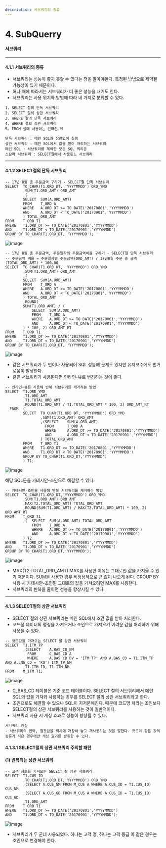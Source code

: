 ```yaml
---
description: 서브쿼리의 종류
---
```


# 4. SubQuerry



#### 서브쿼리

***

#### 4.1.1 서브쿼리의 종류

* 서브쿼리는 성능이 좋지 못할 수 있다는 점을 알아야한다. 특정된 방법으로 제약될 가능성이 있기 때문이다.
* 허나 때에 따라서는 서브쿼리가 더 좋은 성능을 내기도 한다.
* 서브쿼리는 사용 위치와 방법에 따라 네 가지로 분류할 수 있다.

```
1. SELECT 절의 단독 서브쿼리
2. SELECT 절의 상관 서브쿼리
3. WHERE 절의 단독 서브쿼리
4. WHERE 절의 상관 서브쿼리
5. FROM 절에 사용하는 인라인-뷰

단독 서브쿼리 : 메인 SQL과 상관없이 실행
상관 서브쿼리 : 메인 SQL에서 값을 받아 처리하는 서브쿼리
메인 SQL : 서브쿼리를 제외한 모든 SQL 쿼리문
스칼라 서브쿼리 : SELECT절에서 사용된느 서브쿼리
```

***

#### 4.1.2 SELECT절의 단독 서브쿼리

```
-- 17년 8월 총 주문금액 구하기 - SELECT절 단독 서브쿼리
SELECT  TO_CHAR(T1.ORD_DT, 'YYYYMMDD') ORD_YMD
        ,SUM(T1.ORD_AMT) ORD_AMT
        ,(
        SELECT  SUM(A.ORD_AMT)
        FROM    T_ORD A
        WHERE   A.ORD_DT >= TO_DATE('20170801','YYYYMMDD')
        AND     A.ORD_DT < TO_DATE('20170901','YYYYMMDD')
        ) TOTAL_ORD_AMT
FROM    T_ORD T1
WHERE   T1.ORD_DT >= TO_DATE('20170801','YYYYMMDD')
AND     T1.ORD_DT < TO_DATE('20170901','YYYYMMDD')
GROUP BY TO_CHAR(T1.ORD_DT, 'YYYYMMDD');
```

![image](https://user-images.githubusercontent.com/51357635/131352676-7c0fb92a-fa98-44dc-9ee5-d442d67e050a.png)

```
-- 17년 8월 총 주문금액, 주문일자의 주문금액비율 구하기 - SELECT절 단독 서브쿼리
-- 주문금액 비율 = 주문일자별 주문금액(ORD_AMT) / 17년8월 주문 총 금액(TOTAL_ORD_AMT) * 100.00
SELECT  TO_CHAR(T1.ORD_DT, 'YYYYMMDD') ORD_YMD
        ,SUM(T1.ORD_AMT) ORD_AMT
        ,(
        SELECT  SUM(A.ORD_AMT)
        FROM    T_ORD A
        WHERE   A.ORD_DT >= TO_DATE('20170801','YYYYMMDD')
        AND     A.ORD_DT < TO_DATE('20170901','YYYYMMDD')
        ) TOTAL_ORD_AMT
        ,ROUND(
        SUM(T1.ORD_AMT) / (
            SELECT  SUM(A.ORD_AMT)
            FROM    T_ORD A
            WHERE   A.ORD_DT >= TO_DATE('20170801','YYYYMMDD')
            AND     A.ORD_DT < TO_DATE('20170901','YYYYMMDD')
        ) * 100, 2) ORD_AMT_RT
FROM    T_ORD T1
WHERE   T1.ORD_DT >= TO_DATE('20170801','YYYYMMDD')
AND     T1.ORD_DT < TO_DATE('20170901','YYYYMMDD')
GROUP BY TO_CHAR(T1.ORD_DT, 'YYYYMMDD');
```

![image](https://user-images.githubusercontent.com/51357635/131528059-6f3b7890-beb0-4ea1-a869-f56205c06ef8.png)

* 같은 서브쿼리가 두 번이나 사용되어 SQL 성능에 문제도 있지만 유지보수에도 번거로움이 발생한다.
* 같은 서브쿼리가 사용된다면 인라인-뷰로 변경하는 것이 좋다.

```
-- 인라인-뷰를 사용해 반복 서브쿼리를 제거하는 방법
SELECT  T1.ORD_YMD
        ,T1.ORD_AMT
        ,T1.TOTAL_ORD_AMT
        ,ROUND(T1.ORD_AMT / T1.TOTAL_ORD_AMT * 100, 2) ORD_AMT_RT
  FROM  (
        SELECT  TO_CHAR(T1.ORD_DT, 'YYYYMMDD') ORD_YMD
                ,SUM(T1.ORD_AMT) ORD_AMT
                ,(SELECT    SUM(A.ORD_AMT)
                  FROM      T_ORD A
                  WHERE     A.ORD_DT >= TO_DATE('20170801','YYYYMMDD')
                  AND       A.ORD_DT < TO_DATE('20170901','YYYYMMDD')
                ) TOTAL_ORD_AMT
        FROM    T_ORD T1
        WHERE   T1.ORD_DT >= TO_DATE('20170801','YYYYMMDD')
        AND     T1.ORD_DT < TO_DATE('20170901','YYYYMMDD')
        GROUP BY TO_CHAR(T1.ORD_DT,'YYYYMMDD')
        ) T1;
```

![image](https://user-images.githubusercontent.com/51357635/131528162-6a9a7e17-0c2f-40b1-9614-63d6404628f2.png)

해당 SQL문을 카테시안-조인으로 해결할 수 있다.

```
-- 카테시안-조인을 사용해 반복 서브쿼리를 제거하는 방법
SELECT  TO_CHAR(T1.ORD_DT,'YYYYMMDD') ORD_YMD
        ,SUM(T1.ORD_AMT) ORD_AMT
        ,MAX(T2.TOTAL_ORD_AMT) TOTAL_ORD_AMT
        ,ROUND(SUM(T1.ORD_AMT) / MAX(T2.TOTAL_ORD_AMT) * 100, 2) ORD_AMT_RT
FROM    T_ORD T1
        ,(  SELECT  SUM(A.ORD_AMT) TOTAL_ORD_AMT
            FROM    T_ORD A
            WHERE   A.ORD_DT >= TO_DATE('20170801','YYYYMMDD')
            AND     A.ORD_DT < TO_DATE('20170901','YYYYMMDD')
        ) T2
WHERE   T1.ORD_DT >= TO_DATE('20170801','YYYYMMDD')
AND     T1.ORD_DT < TO_DATE('20170901','YYYYMMDD')
GROUP BY TO_CHAR(T1.ORD_DT,'YYYYMMDD');
```

![image](https://user-images.githubusercontent.com/51357635/131528272-c8890c44-1208-4dd1-919c-c914c3c56aed.png)

* MAX(T2.TOTAL\_ORD\_AMT) MAX를 사용한 이유는 그대로인 값을 가져올 수 있기 때문이다. SUM을 사용한 경우 비정상적으로 큰 값이 나오게 된다. GROUP BY 사용 시 카테시안-조인된 그대로의 값을 가져오려면 MAX를 사용한다.
* 서브쿼리의 반복을 줄이면 성능을 향상시킬 수 있다.

***

#### 4.1.3 SELECT절의 상관 서브쿼리

* SELECT 절의 상관 서브쿼리는 메인 SQL에서 조건 값을 받아 처리한다.
* 코드성 데이터의 명칭을 가져오거나 조인으로 가져오기 어려운 값을 처리하기 위해 사용될 수 있다.

```
-- 코드값을 가져오는 SELECT 절 상관 서브쿼리
SELECT  T1.ITM_TP
        ,(SELECT    A.BAS_CD_NM
          FROM      C_BAS_CD A
          WHERE     A.BAS_CD_DV = 'ITM_TP' AND A.BAS_CD = T1.ITM_TP AND A.LNG_CD = 'KO') ITM_TP_NM
        ,T1.ITM_ID, T1.ITM_NM
FROM    M_ITM T1;
```

![image](https://user-images.githubusercontent.com/51357635/131531561-353b062e-754d-4332-9271-864c15300f04.png)

* C\_BAS\_CD 테이블은 기준 코드 테이블이다. SELECT 절의 서브쿼리에서 메인 SQL의 값을 가져와 사용하는 경우를 SELECT 절의 상관 서브쿼리라고 한다.
* 조인으로도 해결할 수 있으나 SQL이 지저분해진다. 때문에 코드명 처리는 조인보다 SELECT절의 상관 서브쿼리를 사용하는 것이 일반적이다.
* 서브쿼리 사용 시 캐싱 효과로 성능이 향상될 수 있다.

```
서브쿼리 캐싱
- 서브쿼리의 입력, 결괏값을 캐시에 저장해 놓고 재사용하는 것을 말한다. 코드와 같은 값의 종류가 적은 경우에만 캐싱 효과를 발휘할 수 있다.
```

#### 4.1.3.1 SELECT절의 상관 서브쿼리 주의할 패턴

#### (1) 반복되는 상관 서브쿼리

```
-- 고객 정보를 가져오는 SELECT 절 상관 서브쿼리
SELECT  T1.CUS_ID
        ,TO_CHAR(T1.ORD_DT,'YYYYMMDD') ORD_YMD
        ,(SELECT A.CUS_NM FROM M_CUS A WHERE A.CUS_ID = T1.CUS_ID) CUS_NM
        ,(SELECT A.CUS_GD FROM M_CUS A WHERE A.CUS_ID = T1.CUS_ID) CUS_GD
        ,T1.ORD_AMT
FROM    T_ORD T1
WHERE   T1.ORD_DT >= TO_DATE('20170801','YYYYMMDD')
AND     T1.ORD_DT < TO_DATE('20170901','YYYYMMDD');
```

![image](https://user-images.githubusercontent.com/51357635/131533064-45079dcc-c850-4a4b-8b14-be0b329feaad.png)

* 서브쿼리가 두 군데 사용되었다. 하나는 고객 명, 하나는 고객 등급 이 같은 경우는 조인으로 변경해야 한다.
